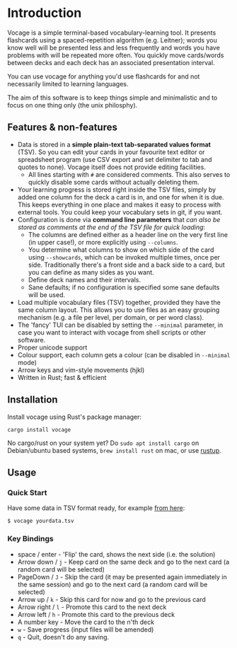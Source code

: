 # Introduction

Vocage is a simple terminal-based vocabulary-learning tool. It presents flashcards using a spaced-repetition algorithm
(e.g. Leitner); words you know well will be presented less and less frequently and words you have problems with will be
repeated more often. You quickly move cards/words between decks and each deck has an associated presentation interval.

You can use vocage for anything you'd use flashcards for and not necessarily limited
to learning languages.

The aim of this software is to keep things simple and minimalistic and to focus on one thing only (the unix philosphy).

## Features & non-features

* Data is stored in a **simple plain-text tab-separated values format** (TSV). So you can edit your cards in your favourite
  text editor or spreadsheet program (use CSV export and set delimiter to tab and quotes to none).
  Vocage itself does not provide editing facilities.
    * All lines starting with ``#`` are considered comments. This also serves to quickly disable some cards without
        actually deleting them.
* Your learning progress is stored right inside the TSV files, simply by added one column for the deck a card is in, and one for when it is due. This keeps
  everything in one place and makes it easy to process with external tools. You could keep your vocabulary sets in git, if you want.
* Configuration is done via **command line parameters** that *can also be stored as comments at the end of the TSV file for quick loading*:
    * The columns are defined either as a header line on the very first line (in upper case!),
      or more explicitly using ``--columns``.
    * You determine what columns to show on which side of the card using ``--showcards``, which can be invoked multiple
        times, once per side. Traditionally there's a front
        side and a back side to a card, but you can define as many sides as you want.
    * Define deck names and their intervals.
    * Sane defaults; if no configuration is specified some sane defaults will be used.
* Load multiple vocabulary files (TSV) together, provided they have the same column layout. This allows you
  to use files as an easy grouping mechanism (e.g. a file per level, per domain, or per word class).
* The 'fancy' TUI can be disabled by setting the ``--minimal`` parameter, in case you want to interact with vocage
  from shell scripts or other software.
* Proper unicode support
* Colour support, each column gets a colour (can be disabled in ``--minimal`` mode)
* Arrow keys and vim-style movements (hjkl)
* Written in Rust; fast & efficient

## Installation

Install vocage using Rust's package manager:

```
cargo install vocage
```

No cargo/rust on your system yet? Do ``sudo apt install cargo`` on Debian/ubuntu based systems, ``brew install rust`` on mac, or use [rustup](https://rustup.rs/).


## Usage

### Quick Start

Have some data in TSV format ready, for example [from here](https://github.com/proycon/vocadata):

```
$ vocage yourdata.tsv
```

### Key Bindings

* space / enter - 'Flip' the card, shows the next side (i.e. the solution)
* Arrow down / ``j`` - Keep card on the same deck and go to the next card (a random card will be selected)
* PageDown / ``J`` - Skip the card (it may be presented again immediately in the same session) and go to the next card (a random card will be selected)
* Arrow up / ``k`` - Skip this card for now and go to the previous card
* Arrow right / ``l`` - Promote this card to the next deck
* Arrow left / ``h`` - Promote this card to the previous deck
* A number key - Move the card to the n'th deck
* ``w`` - Save progress (input files will be amended)
* ``q`` - Quit, doesn't do any saving.





